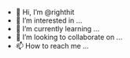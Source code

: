 - 👋 Hi, I’m @righthit
- 👀 I’m interested in ...
- 🌱 I’m currently learning ...
- 💞️ I’m looking to collaborate on ...
- 📫 How to reach me ...

<!---
righthit/righthit is a ✨ special ✨ repository because its `README.md` (this file) appears on your GitHub profile.
You can click the Preview link to take a look at your changes.
--->
